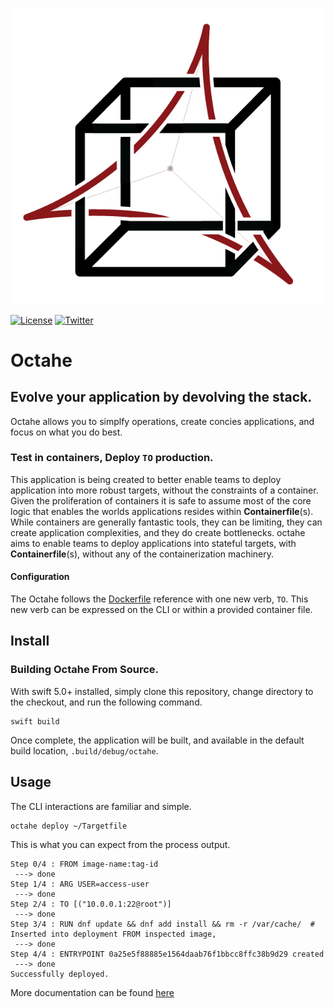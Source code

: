 <p align="center">
<img src="assets/octahe_logo.png" alt="Octahe" title="Octahe" />
</p>

[![License](https://img.shields.io/badge/license-GPL-blue.svg)](https://github.com/peznauts/swift-octahe/blob/master/LICENSE)
[![Twitter](https://img.shields.io/twitter/follow/Peznaut.svg?style=social)](https://twitter.com/intent/follow?screen_name=peznaut)

# Octahe

## Evolve your application by devolving the stack. 

Octahe allows you to simplfy operations, create concies applications, and focus on what you do best.

### Test in containers, Deploy `TO` production.


This application is being created to better enable teams to deploy application into more robust
targets, without the constraints of a container. Given the proliferation of containers it is safe
to assume most of the core logic that enables the worlds applications resides within
**Containerfile**(s). While containers are generally fantastic tools, they can be limiting, they
can create application complexities, and they do create bottlenecks. octahe aims to enable teams to
deploy applications into stateful targets, with **Containerfile**(s), without any of the
containerization machinery.

#### Configuration

The Octahe follows the [Dockerfile](https://docs.docker.com/engine/reference/builder)
reference with one new verb, `TO`. This new verb can be expressed on the CLI or within
a provided container file.

## Install

### Building Octahe From Source.

With swift 5.0+ installed, simply clone this repository, change directory to the checkout, and run
the following command.

``` shell
swift build
```

Once complete, the application will be built, and available in the default build location,
`.build/debug/octahe`. 

## Usage

The CLI interactions are familiar and simple.

``` shell
octahe deploy ~/Targetfile
```

This is what you can expect from the process output.

``` console
Step 0/4 : FROM image-name:tag-id
 ---> done
Step 1/4 : ARG USER=access-user
 ---> done
Step 2/4 : TO [("10.0.0.1:22@root")]
 ---> done
Step 3/4 : RUN dnf update && dnf add install && rm -r /var/cache/  # Inserted into deployment FROM inspected image,
 ---> done
Step 4/4 : ENTRYPOINT 0a25e5f88885e1564daab76f1bbcc8ffc38b9d29 created
 ---> done
Successfully deployed.
```

More documentation can be found [here](DOCUMENTATION.md)
